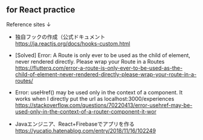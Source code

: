 ## for React practice

Reference sites ↓<br>
- 独自フックの作成（公式ドキュメント<br>
https://ja.reactjs.org/docs/hooks-custom.html

- [Solved] Error: A Route is only ever to be used as the child of element, never rendered directly. Please wrap your Route in a Routes
https://flutterq.com/error-a-route-is-only-ever-to-be-used-as-the-child-of-element-never-rendered-directly-please-wrap-your-route-in-a-routes/

- Error: useHref() may be used only in the context of a <Router> component. It works when I directly put the url as localhost:3000/experiences
https://stackoverflow.com/questions/70220413/error-usehref-may-be-used-only-in-the-context-of-a-router-component-it-wor

- Javaエンジニア、React+Firebaseでアプリを作る
https://yucatio.hatenablog.com/entry/2018/11/16/102249
